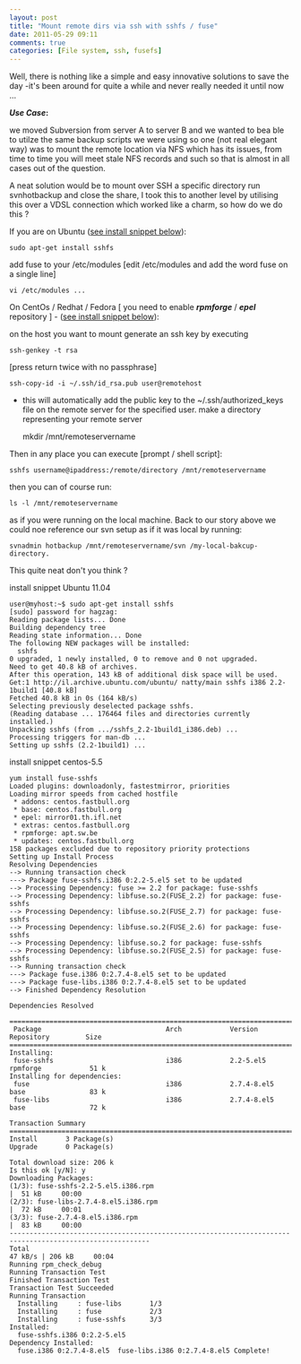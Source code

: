 ```yaml
---
layout: post
title: "Mount remote dirs via ssh with sshfs / fuse"
date: 2011-05-29 09:11
comments: true
categories: [File system, ssh, fusefs]
---
```

Well, there is nothing like a simple and easy innovative solutions to save the day -it's been around for quite a while and never really needed it until now ...

_**Use Case**_**:**

we moved Subversion from server A to server B and we wanted to bea ble to utilze the same backup scripts we were using so one (not real elegant way) was to mount the remote location via NFS which has its issues, from time to time you will meet stale NFS records and such so that is almost in all cases out of the question.

A neat solution would be to mount over SSH a specific directory run svnhotbackup and close the share, I took this to another level by utilising this over a VDSL connection which worked like a charm, so how do we do this ?

If you are on Ubuntu ([see install snippet below][0]):

    sudo apt-get install sshfs
    

add fuse to your /etc/modules \[edit /etc/modules and add the word fuse on a single line\]

    vi /etc/modules ...
    

On CentOs / Redhat / Fedora \[ you need to enable _**rpmforge**_ / _**epel**_ repository \] - ([see install snippet below][1]):

on the host you want to mount generate an ssh key by executing

    ssh-genkey -t rsa 
    

\[press return twice with no passphrase\]

    ssh-copy-id -i ~/.ssh/id_rsa.pub user@remotehost
    

- this will automatically add the public key to the ~/.ssh/authorized\_keys file on the remote server for the specified user. make a directory representing your remote server

    mkdir /mnt/remoteservername
    

Then in any place you can execute \[prompt / shell script\]:

    sshfs username@ipaddress:/remote/directory /mnt/remoteservername
    

then you can of course run:

    ls -l /mnt/remoteservername 
    

as if you were running on the local machine. Back to our story above we could noe reference our svn setup as if it was local by running:

    svnadmin hotbackup /mnt/remoteservername/svn /my-local-bakcup-directory.
    

This quite neat don't you think ?

install snippet Ubuntu 11.04

    user@myhost:~$ sudo apt-get install sshfs
    [sudo] password for hagzag: 
    Reading package lists... Done
    Building dependency tree       
    Reading state information... Done
    The following NEW packages will be installed:
      sshfs
    0 upgraded, 1 newly installed, 0 to remove and 0 not upgraded.
    Need to get 40.8 kB of archives.
    After this operation, 143 kB of additional disk space will be used.
    Get:1 http://il.archive.ubuntu.com/ubuntu/ natty/main sshfs i386 2.2-1build1 [40.8 kB]
    Fetched 40.8 kB in 0s (164 kB/s)
    Selecting previously deselected package sshfs.
    (Reading database ... 176464 files and directories currently installed.)
    Unpacking sshfs (from .../sshfs_2.2-1build1_i386.deb) ...
    Processing triggers for man-db ...
    Setting up sshfs (2.2-1build1) ...
    

install snippet centos-5.5

    yum install fuse-sshfs
    Loaded plugins: downloadonly, fastestmirror, priorities
    Loading mirror speeds from cached hostfile
     * addons: centos.fastbull.org
     * base: centos.fastbull.org
     * epel: mirror01.th.ifl.net
     * extras: centos.fastbull.org
     * rpmforge: apt.sw.be
     * updates: centos.fastbull.org
    158 packages excluded due to repository priority protections
    Setting up Install Process
    Resolving Dependencies
    --> Running transaction check
    ---> Package fuse-sshfs.i386 0:2.2-5.el5 set to be updated
    --> Processing Dependency: fuse >= 2.2 for package: fuse-sshfs
    --> Processing Dependency: libfuse.so.2(FUSE_2.2) for package: fuse-sshfs
    --> Processing Dependency: libfuse.so.2(FUSE_2.7) for package: fuse-sshfs
    --> Processing Dependency: libfuse.so.2(FUSE_2.6) for package: fuse-sshfs
    --> Processing Dependency: libfuse.so.2 for package: fuse-sshfs
    --> Processing Dependency: libfuse.so.2(FUSE_2.5) for package: fuse-sshfs
    --> Running transaction check
    ---> Package fuse.i386 0:2.7.4-8.el5 set to be updated
    ---> Package fuse-libs.i386 0:2.7.4-8.el5 set to be updated
    --> Finished Dependency Resolution
    
    Dependencies Resolved
    
    =======================================================================================================
     Package                               Arch            Version            Repository         Size
    =======================================================================================================
    Installing:
     fuse-sshfs                            i386            2.2-5.el5          rpmforge            51 k
    Installing for dependencies:
     fuse                                  i386            2.7.4-8.el5        base                83 k
     fuse-libs                             i386            2.7.4-8.el5        base                72 k
    
    Transaction Summary
    =======================================================================================================
    Install       3 Package(s)
    Upgrade       0 Package(s)
    
    Total download size: 206 k
    Is this ok [y/N]: y
    Downloading Packages:
    (1/3): fuse-sshfs-2.2-5.el5.i386.rpm                                               |  51 kB     00:00     
    (2/3): fuse-libs-2.7.4-8.el5.i386.rpm                                              |  72 kB     00:01     
    (3/3): fuse-2.7.4-8.el5.i386.rpm                                                   |  83 kB     00:00     
    ---------------------------------------------------------------------------------------------------------
    Total                                                                      47 kB/s | 206 kB     00:04     
    Running rpm_check_debug
    Running Transaction Test
    Finished Transaction Test
    Transaction Test Succeeded
    Running Transaction
      Installing     : fuse-libs       1/3 
      Installing     : fuse            2/3 
      Installing     : fuse-sshfs      3/3 
    Installed:
      fuse-sshfs.i386 0:2.2-5.el5                                                                                                                                                                                  
    Dependency Installed:
      fuse.i386 0:2.7.4-8.el5  fuse-libs.i386 0:2.7.4-8.el5 Complete!
    



[0]: #aptget
[1]: #yum